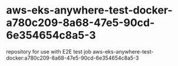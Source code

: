 # aws-eks-anywhere-test-docker-a780c209-8a68-47e5-90cd-6e354654c8a5-3
repository for use with E2E test job aws-eks-anywhere-test-docker:a780c209-8a68-47e5-90cd-6e354654c8a5-3
